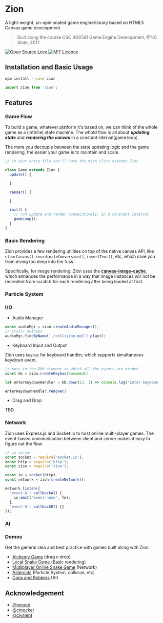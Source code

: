 # Zion

A light-weight, un-opinionated game engine/library based on HTML5 Canvas game development.

> Built along the course CSC 481/591 Game Engine Development, @NC State, 2017.

[![Open Source Love](https://badges.frapsoft.com/os/v1/open-source.svg?v=103)](https://github.com/ellerbrock/open-source-badges/)
[![MIT Licence](https://badges.frapsoft.com/os/mit/mit.svg?v=103)](https://opensource.org/licenses/mit-license.php)

## Installation and Basic Usage

```sh
npm install --save zion
```

```js
import zion from 'zion';
```

## Features

### Game Flow

To build a game, whatever platform it's based on, we can think of the whole game as a (infinite) state machine. The whold flow is all about ***updating state*** and ***rendering the canvas*** in a constant interval(game loop).

The more you decouple between the state updating logic and the game rendering, the easier your game is to maintain and scale.

```js
// in your entry file you'll have the main class extends Zion

class Game extends Zion {
  update() {

  }

  render() {

  }

  init() {
    // run update and render consecutively, in a constant interval
    gameLoop();
  }
}
```

### Basic Rendering

Zion provides a few rendering utilities on top of the native canvas API, like `clearCanvas()`, `coordinateConversion()`, `insertText()`, etc, which save you from diving too deep into the fuss.

Specifically, for image rendering, Zion uses the [**canvas-image-cache**](https://github.com/thomasyimgit/canvas-image-cache), which enhances the performance in a way that image instances will not be recreated from scratch for each rendering after being loaded at first.

### Particle System

### I/O

* Audio Manager

<!--- The APIs of audio manager should be modified further --->

```js
const audioMgr = zion.createAudioManager();
// static methods
audioMgr.findByName('./collision.mp3').play();
```

* Keyboard Input and Output

Zion uses `keybus` for keyboard handler, which supports simultaneous keydown event.

<!--- The APIs of keybus should be modified further --->

```js
// pass in the DOM element to which all the events are binded
const kb = zion.createKeybus(document)

let enterKeydownHandler = kb.down(13, () => console.log('Enter keydown!'))

enterKeydownHandler.remove()
```

* Drag and Drop

TBD

### Network

Zion uses Express.js and Socket.io to host online multi-player games. The event-based communication between client and server makes it easy to figure out the flow.

<!--- The APIs should be modified further --->

```js
// in server
const socket = require('socket.io');
const http = require('http');
const zion = require('zion');

const io = socket(http)
const network = zion.createNetwork();

network.listen({
  'event-A': callbackA() {
    io.emit('event-name', fn);
  },
  'event-B': callbackB() {}
});
```

### AI


### Demos

Get the general idea and best practice with games built along with Zion:

* [Alchemy Game]() (drag n drop)
* [Local Snake Game]() (Basic rendering)
* [Mutilplayer Online Snake Game]() (Network)
* [Asteroids]() (Particle System, collision, etc)
* [Cops and Robbers]() (AI)
## Acknowledgement

* [@jegood]()
* [@cntucker]()
* [@cjvalent]()
